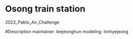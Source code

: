 # Osong train station
2022_Pablo_Air_Challenge

#Description
maintainer: leejeonghun
modeling: limhyejeong
